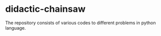 # didactic-chainsaw
The repository consists of various codes to different problems in python language.
